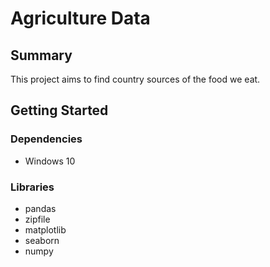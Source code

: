 # Agriculture Data
## Summary
This project aims to find country sources of the food we eat.
## Getting Started
### Dependencies
- Windows 10
### Libraries
- pandas
- zipfile
- matplotlib
- seaborn
- numpy
